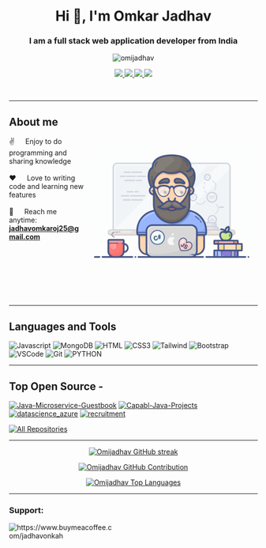 <h1 align="center">Hi 👋, I'm Omkar Jadhav</h1>
<h3 align="center">I am a full stack web application developer from <b>India</b></h3>

<p align="center"> <img src="https://komarev.com/ghpvc/?username=omijadhav&label=Profile%20views&color=0e75b6&style=flat" alt="omijadhav" /> </p>

<p align="center">
<a href="https://www.linkedin.com/in/omkar-d-jadhav" target="blank">
 <img src="https://img.shields.io/badge/Linkedin-%230A66C2?style=for-the-badge&logo=Linkedin&logoColor=black"/>
</a>
 <a href="https://twitter.com/41omkar" target="blank">
  <img src="https://img.shields.io/badge/Twitter-%231D9BF0?style=for-the-badge&logo=Twitter&logoColor=black"/>
 </a>
 <a href="https://instagram.com/omkarjadhav756" target="blank">
  <img src="https://img.shields.io/badge/Instagram-%23E4405F?style=for-the-badge&logo=Instagram&logoColor=black"/>
 </a>
 <a href="https://discord.gg/Omkar#4759" target="blank">
  <img src="https://img.shields.io/badge/Discord-%235865F2?style=for-the-badge&logo=Discord&logoColor=black"/>
 </a>
</p>
<br />

-----------------------------------------------------------------------------------------------------------------------------
 ## About me
 
<p>
 <img align="right" width="350" src="/assets/programmer.gif" alt="Coding gif" />
  
 ✌️ &emsp; Enjoy to do programming and sharing knowledge <br/><br/>
 ❤️ &emsp; Love to writing code and learning new features<br/><br/>
 📧 &emsp; Reach me anytime: **jadhavomkaroj25@gmail.com**<br/><br/>

</p>
<br/>
<br/>
<br/>
<br/>
<br/>

-----------------------------------------------------------------------------------------------------------------------------

## Languages and Tools

![Javascript](https://img.shields.io/badge/Javascript-F0DB4F?style=for-the-badge&labelColor=black&logo=javascript&logoColor=F0DB4F)
![MongoDB](https://img.shields.io/badge/MongoDB-4EA94B?style=for-the-badge&logo=mongodb&logoColor=white)
![HTML](https://img.shields.io/badge/HTML5-E34F26?style=for-the-badge&logo=html5&logoColor=white)
![CSS3](https://img.shields.io/badge/CSS3-1572B6?style=for-the-badge&logo=css3&logoColor=white)
![Tailwind](https://img.shields.io/badge/Tailwind_CSS-092749?style=for-the-badge&logo=tailwindcss&logoColor=06B6D4&labelColor=000000)
![Bootstrap](https://img.shields.io/badge/Bootstrap-563D7C?style=for-the-badge&logo=bootstrap&logoColor=white)
![VSCode](https://img.shields.io/badge/Visual_Studio-0078d7?style=for-the-badge&logo=visual%20studio&logoColor=white)
![Git](https://img.shields.io/badge/Git-F05032?style=for-the-badge&logo=git&logoColor=white)
![PYTHON](https://img.shields.io/badge/Python-%233776AB?style=for-the-badge&logo=Python&labelColor=black)

-----------------------------------------------------------------------------------------------------------------------------

## Top Open Source -
[![Java-Microservice-Guestbook](https://github-readme-stats.vercel.app/api/pin/?username=Omijadhav&repo=Java-Microservice-Guestbook&border_color=7F3FBF&bg_color=0D1117&title_color=C9D1D9&text_color=8B949E&icon_color=7F3FBF)](https://github.com/Omijadhav/Java-Microservice-Guestbook)
[![Capabl-Java-Projects](https://github-readme-stats.vercel.app/api/pin/?username=Omijadhav&repo=Capabl-Java-Projects&border_color=7F3FBF&bg_color=0D1117&title_color=C9D1D9&text_color=8B949E&icon_color=7F3FBF)](https://github.com/Omijadhav/Capabl-Java-Projects)
[![datascience_azure](https://github-readme-stats.vercel.app/api/pin/?username=Omijadhav&repo=datascience_azure&border_color=7F3FBF&bg_color=0D1117&title_color=C9D1D9&text_color=8B949E&icon_color=7F3FBF)](https://github.com/Omijadhav/datascience_azure)
[![recruitment](https://github-readme-stats.vercel.app/api/pin/?username=Omijadhav&repo=recruitment&border_color=7F3FBF&bg_color=0D1117&title_color=C9D1D9&text_color=8B949E&icon_color=7F3FBF)](https://github.com/Omijadhav/recruitment)

<p align="left">
  <a href="https://github.com/Omijadhav?tab=repositories" target="_blank"><img alt="All Repositories" title="All Repositories" src="https://img.shields.io/badge/-All%20Repos-2962FF?style=for-the-badge&logo=koding&logoColor=white"/></a>
</p>

-----------------------------------------------------------------------------------------------------------------------------

<p align="center">
  <a href="https://github.com/Omijadhav">
    <img src="https://github-readme-streak-stats.herokuapp.com/?user=Omijadhav&theme=radical&border=7F3FBF&background=0D1117" alt="Omijadhav GitHub streak"/>
  </a>
</p>

<p align="center">
  <a href="https://github.com/Omijadhav">
    <img src="https://github-profile-summary-cards.vercel.app/api/cards/profile-details?username=Omijadhav&theme=radical" alt="Omijadhav GitHub Contribution"/>
  </a>
</p>

<p align="center">
<a href="https://github.com/Omijadhav"><img alt="Omijadhav Top Languages" src="https://denvercoder1-github-readme-stats.vercel.app/api/top-langs/?username=Omijadhav&langs_count=8&layout=compact&theme=react&border_color=7F3FBF&bg_color=0D1117&title_color=F85D7F&icon_color=F8D866" height="192px" width="49.5%"/></a>
</p>

-----------------------------------------------------------------------------------------------------------------------------
<h3 align="left">Support:</h3>
<p><a href="https://www.buymeacoffee.com/jadhavonkah"> <img align="left" src="https://cdn.buymeacoffee.com/buttons/v2/default-yellow.png" height="50" width="210" alt="https://www.buymeacoffee.com/jadhavonkah" /></a></p><br><br>
